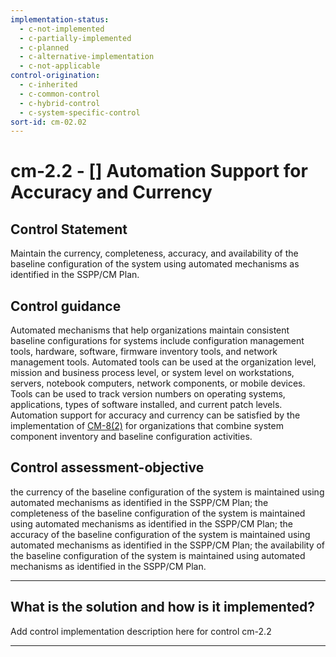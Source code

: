 ```yaml
---
implementation-status:
  - c-not-implemented
  - c-partially-implemented
  - c-planned
  - c-alternative-implementation
  - c-not-applicable
control-origination:
  - c-inherited
  - c-common-control
  - c-hybrid-control
  - c-system-specific-control
sort-id: cm-02.02
---
```


# cm-2.2 - \[\] Automation Support for Accuracy and Currency

## Control Statement

Maintain the currency, completeness, accuracy, and availability of the baseline configuration of the system using automated mechanisms as identified in the SSPP/CM Plan.

## Control guidance

Automated mechanisms that help organizations maintain consistent baseline configurations for systems include configuration management tools, hardware, software, firmware inventory tools, and network management tools. Automated tools can be used at the organization level, mission and business process level, or system level on workstations, servers, notebook computers, network components, or mobile devices. Tools can be used to track version numbers on operating systems, applications, types of software installed, and current patch levels. Automation support for accuracy and currency can be satisfied by the implementation of [CM-8(2)](#cm-8.2) for organizations that combine system component inventory and baseline configuration activities.

## Control assessment-objective

the currency of the baseline configuration of the system is maintained using automated mechanisms as identified in the SSPP/CM Plan;
the completeness of the baseline configuration of the system is maintained using automated mechanisms as identified in the SSPP/CM Plan;
the accuracy of the baseline configuration of the system is maintained using automated mechanisms as identified in the SSPP/CM Plan;
the availability of the baseline configuration of the system is maintained using automated mechanisms as identified in the SSPP/CM Plan.

______________________________________________________________________

## What is the solution and how is it implemented?

Add control implementation description here for control cm-2.2

______________________________________________________________________
